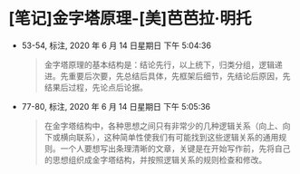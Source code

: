 # [笔记]金字塔原理-[美]芭芭拉·明托


-   53-54, 标注, 2020 年 6 月 14 日星期日 下午 5:04:36

    > 金字塔原理的基本结构是：结论先行，以上统下，归类分组，逻辑递进。先重要后次要，先总结后具体，先框架后细节，先结论后原因，先结果后过程，先论点后论据。

-   77-80, 标注, 2020 年 6 月 14 日星期日 下午 5:05:36

    > 在金字塔结构中，各种思想之间只有非常少的几种逻辑关系（向上、向下或横向联系），这种简单性使我们有可能找到这些逻辑关系的通用规则。一个人要想写出条理清晰的文章，关键是在开始写作前，先将自己的思想组织成金字塔结构，并按照逻辑关系的规则检查和修改。

